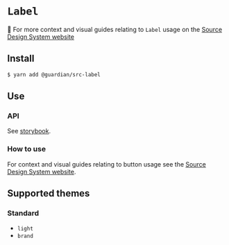 # `Label`

📣 For more context and visual guides relating to `Label` usage on the [Source Design System website](https://www.theguardian.design)

## Install

```sh
$ yarn add @guardian/src-label
```

## Use

### API

See [storybook](https://guardian.github.io/source/?path=/docs/source-src-label-label-).

### How to use

For context and visual guides relating to button usage see the [Source Design System website](https://theguardian.design/2a1e5182b/p/40151e-label/b/86af7d).

## Supported themes

### Standard

-   `light`
-   `brand`

